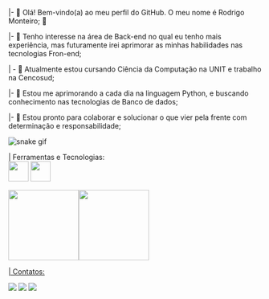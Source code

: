 |- 👋 Olá! Bem-vindo(a) ao meu perfil do GitHub. O meu nome é Rodrigo Monteiro; 🦖

|- 👀 Tenho interesse na área de Back-end no qual eu tenho mais experiência, mas futuramente irei aprimorar as minhas habilidades nas tecnologias Fron-end;

| - 🔭 Atualmente estou cursando Ciência da Computação na UNIT e trabalho na Cencosud;

|- 🌱 Estou me aprimorando a cada dia na linguagem Python, e buscando conhecimento nas tecnologias de Banco de dados;

|- 💞️ Estou pronto para colaborar e solucionar o que vier pela frente com determinação e responsabilidade;

![snake gif](https://github.com/PeRoMont/PeRoMont/blob/output/github-contribution-grid-snake.svg)

| Ferramentas e Tecnologias:<br>
<img src="https://cdn.jsdelivr.net/gh/devicons/devicon/icons/python/python-original-wordmark.svg" width="40" height="40"/> <img src="https://cdn.jsdelivr.net/gh/devicons/devicon/icons/windows8/windows8-original.svg" width="40" height="40"/>
<div><a href="https://github.com/PeRoMont"><img height="140em" src="https://github-readme-stats.vercel.app/api/top-langs/?username=PeRoMont&layout=compact&langs_count=7&theme=dracula"/><img height="140em" src="https://github-readme-stats.vercel.app/api?username=PeRoMont&show_icons=true&theme=dracula&include_all_commits=true&count_private=true"/></div>

| Contatos:<div> <a href="https://www.linkedin.com/in/rodrigo-monteiro-pereira-067b44237/" target="_blank"> <img src="https://img.shields.io/badge/-LinkedIn-%230077B5?style=for-the-badge&logo=linkedin&logoColor=white" target="_blank"></a>
<a href = "mailto:rodrigomonteiropereira54@gmail.com"><img src="https://img.shields.io/badge/Gmail-D14836?style=for-the-badge&logo=gmail&logoColor=white" target="_blank"></a>
<a href="https://instagram.com/pereira_mrodrigo" target="_blank"><img src="https://img.shields.io/badge/-Instagram-%23E4405F?style=for-the-badge&logo=instagram&logoColor=white" target="_blank"></a></div>
